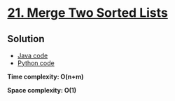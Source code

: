 # [21. Merge Two Sorted Lists](https://leetcode.com/problems/merge-two-sorted-lists)

## Solution

- [Java code](https://github.com/alexengrig/leetcode/blob/main/src/main/java/dev/alexengrig/leetcode/_21_merge_two_sorted_lists/Solution.java)
- [Python code](https://github.com/alexengrig/leetcode/blob/main/src/main/python/21_merge_two_sorted_lists/solution.py)

**Time complexity: O(n+m)**

**Space complexity: O(1)**
